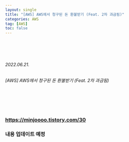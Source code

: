 ```yaml
---
layout: single
title: "[AWS] AWS에서 청구된 돈 환불받기 (Feat. 2차 과금됨)"
categories: AWS
tag: [AWS]
toc: false
---
```


<br>
<br>
<br>

###### 2022.06.21.
###### [AWS] AWS에서 청구된 돈 환불받기 (Feat. 2차 과금됨)

<br>
<br>
<br>


### https://minjoooo.tistory.com/30
### 내용 업데이트 예정
